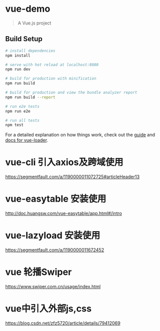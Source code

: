 # vue-demo

> A Vue.js project

## Build Setup

``` bash
# install dependencies
npm install

# serve with hot reload at localhost:8080
npm run dev

# build for production with minification
npm run build

# build for production and view the bundle analyzer report
npm run build --report

# run e2e tests
npm run e2e

# run all tests
npm test
```

For a detailed explanation on how things work, check out the [guide](http://vuejs-templates.github.io/webpack/) and [docs for vue-loader](http://vuejs.github.io/vue-loader).

# vue-cli 引入axios及跨域使用
https://segmentfault.com/a/1190000011072725#articleHeader13

# vue-easytable 安装使用
http://doc.huangsw.com/vue-easytable/app.html#/intro

# vue-lazyload 安装使用
https://segmentfault.com/a/1190000011672452

# vue 轮播Swiper
https://www.swiper.com.cn/usage/index.html

# vue中引入外部js,css
https://blog.csdn.net/zfz5720/article/details/79412069

```


